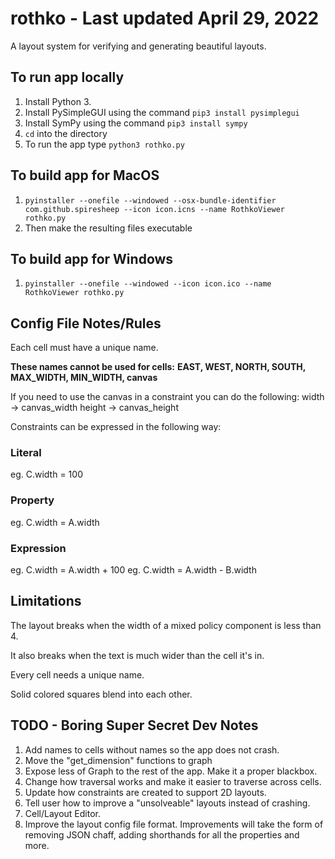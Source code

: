 # rothko - Last updated April 29, 2022

A layout system for verifying and generating beautiful layouts.

## To run app locally
1. Install Python 3.
2. Install PySimpleGUI using the command `pip3 install pysimplegui`
3. Install SymPy using the command `pip3 install sympy`
4. `cd` into the directory
5. To run the app type `python3 rothko.py`

## To build app for MacOS
1. `pyinstaller --onefile --windowed --osx-bundle-identifier com.github.spiresheep --icon icon.icns --name RothkoViewer rothko.py`
2. Then make the resulting files executable

## To build app for Windows
1. `pyinstaller --onefile --windowed --icon icon.ico --name RothkoViewer rothko.py`

## Config File Notes/Rules

Each cell must have a unique name.

**These names cannot be used for cells:**
  **EAST, WEST, NORTH, SOUTH, MAX_WIDTH, MIN_WIDTH, canvas**

If you need to use the canvas in a constraint you can do the following:
width -> canvas_width
height -> canvas_height

Constraints can be expressed in the following way:
### Literal
eg. C.width = 100
### Property
eg. C.width = A.width
### Expression
eg. C.width = A.width + 100
eg. C.width = A.width - B.width

## Limitations
The layout breaks when the width of a mixed policy component is less than 4.

It also breaks when the text is much wider than the cell it's in.

Every cell needs a unique name.

Solid colored squares blend into each other.

## TODO - Boring Super Secret Dev Notes
1. Add names to cells without names so the app does not crash.
1. Move the "get_dimension" functions to graph
1. Expose less of Graph to the rest of the app. Make it a proper blackbox.
1. Change how traversal works and make it easier to traverse across cells.
1. Update how constraints are created to support 2D layouts.
1. Tell user how to improve a "unsolveable" layouts instead of crashing.
1. Cell/Layout Editor.
2. Improve the layout config file format. Improvements will take the form of
removing JSON chaff, adding shorthands for all the properties and more.
